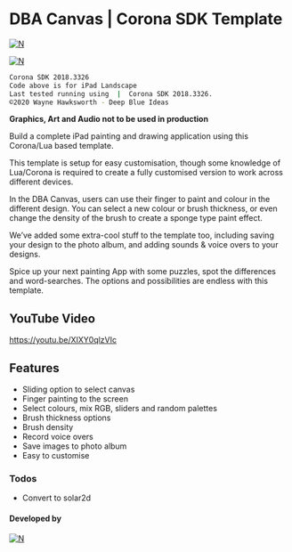 # DBA Canvas | Corona SDK Template
[![N](https://www.deepblueideas.com/dbiNew2/wp-content/uploads/2015/08/shapeimage_6-13.png)](https://www.deepblueideas.com/product/dba-canvas/)

[![N](https://www.deepblueideas.com/dbiNew2/wp-content/uploads/2015/08/a5.jpeg)](https://www.deepblueideas.com/product/dba-canvas/)

```sh
Corona SDK 2018.3326
Code above is for iPad Landscape
Last tested running using  |  Corona SDK 2018.3326.
©2020 Wayne Hawksworth - Deep Blue Ideas
```
**Graphics, Art and Audio not to be used in production**

Build a complete iPad painting and drawing application using this Corona/Lua based template.

This template is setup for easy customisation, though some knowledge of Lua/Corona is required to create a fully customised version to work across different devices.

In the DBA Canvas, users can use their finger to paint and colour in the different design. You can select a new colour or brush thickness, or even change the density of the brush to create a sponge type paint effect.

We’ve added some extra-cool stuff to the template too, including saving your design to the photo album, and adding sounds & voice overs to your designs.

Spice up your next painting App with some puzzles, spot the differences and word-searches. The options and possibilities are endless with this template.

## YouTube Video
https://youtu.be/XIXY0qlzVIc

## Features

  - Sliding option to select canvas
  - Finger painting to the screen
  - Select colours, mix RGB, sliders and random palettes
  - Brush thickness options
  - Brush density
  - Record voice overs
  - Save images to photo album
  - Easy to customise

### Todos
 - Convert to solar2d

#### Developed by
[![N](https://www.deepblueideas.com/dbiNew2/wp-content/uploads/2014/09/web_logo_5.png)](https://www.deepblueideas.com)
